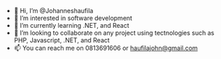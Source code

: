 - 👋 Hi, I’m @Johanneshaufila
- 👀 I’m interested in software development
- 🌱 I’m currently learning .NET, and React
- 💞️ I’m looking to collaborate on any project using tectnologies such as PHP, Javascript, .NET, and React
- 📫 You can reach me on 0813691606 or haufilajohn@gmail.com
